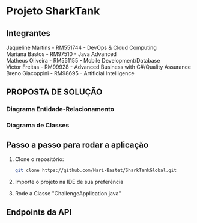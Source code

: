 # Projeto SharkTank

## Integrantes
Jaqueline Martins - RM551744 - DevOps & Cloud Computing <br>
Mariana Bastos    - RM97510  - Java Advanced <br>
Matheus Oliveira  - RM551155 - Mobile Development/Database <br>
Victor Freitas    - RM99928  - Advanced Business with C#/Quality Assurance<br>
Breno Giacoppini  - RM98695  - Artificial Intelligence <br>



## PROPOSTA DE SOLUÇÃO


### Diagrama Entidade-Relacionamento



### Diagrama de Classes


## Passo a passo para rodar a aplicação

1. Clone o repositório:

    ```bash
    git clone https://github.com/Mari-Bastet/SharkTankGlobal.git
    ```

2. Importe o projeto na IDE de sua preferência

3. Rode a Classe "ChallengeApplication.java"


## Endpoints da API

 
 
  
